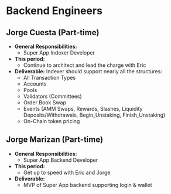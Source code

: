 # Backend Engineers

## Jorge Cuesta (Part-time)
- **General Responsibilities:**
  - Super App Indexer Developer
- **This period:**
  - Continue to architect and lead the charge with Eric
- **Deliverable:** Indexer should support nearly all the structures:
  - All Transaction Types
  - Accounts
  - Pools
  - Validators (Committees)
  - Order Book Swap
  - Events (AMM Swaps, Rewards, Slashes, Liquidity Deposits/Withdrawals, Begin_Unstaking, Finish_Unstaking)
  - On-Chain token pricing

## Jorge Marizan (Part-time)
- **General Responsibilities:**
  - Super App Backend Developer
- **This period:**
  - Get up to speed with Eric and Jorge
- **Deliverable:**
  - MVP of Super App backend supporting login & wallet